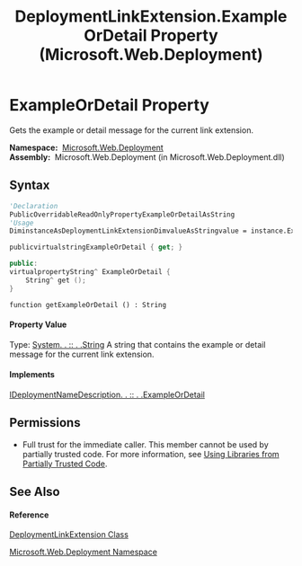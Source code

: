 ﻿---
title: DeploymentLinkExtension.ExampleOrDetail Property  (Microsoft.Web.Deployment)
TOCTitle: ExampleOrDetail Property
ms:assetid: P:Microsoft.Web.Deployment.DeploymentLinkExtension.ExampleOrDetail
ms:mtpsurl: https://msdn.microsoft.com/en-us/library/microsoft.web.deployment.deploymentlinkextension.exampleordetail(v=VS.90)
ms:contentKeyID: 20209131
ms.date: 05/02/2012
mtps_version: v=VS.90
f1_keywords:
- Microsoft.Web.Deployment.DeploymentLinkExtension.ExampleOrDetail
- Microsoft.Web.Deployment.DeploymentLinkExtension.get_ExampleOrDetail
dev_langs:
- CSharp
- JScript
- VB
- c++
api_location:
- Microsoft.Web.Deployment.dll
api_name:
- Microsoft.Web.Deployment.DeploymentLinkExtension.ExampleOrDetail
- Microsoft.Web.Deployment.DeploymentLinkExtension.get_ExampleOrDetail
api_type:
- Managed
topic_type:
- apiref
- kbSyntax
product_family_name: VS
ROBOTS: INDEX,FOLLOW
---

# ExampleOrDetail Property

Gets the example or detail message for the current link extension.

**Namespace:**  [Microsoft.Web.Deployment](microsoft-web-deployment-namespace.md)  
**Assembly:**  Microsoft.Web.Deployment (in Microsoft.Web.Deployment.dll)

## Syntax

``` vb
'Declaration
PublicOverridableReadOnlyPropertyExampleOrDetailAsString
'Usage
DiminstanceAsDeploymentLinkExtensionDimvalueAsStringvalue = instance.ExampleOrDetail
```

``` csharp
publicvirtualstringExampleOrDetail { get; }
```

``` c++
public:
virtualpropertyString^ ExampleOrDetail {
    String^ get ();
}
```

``` jscript
function getExampleOrDetail () : String
```

#### Property Value

Type: [System. . :: . .String](https://msdn.microsoft.com/en-us/library/s1wwdcbf\(v=vs.90\))  
A string that contains the example or detail message for the current link extension.  

#### Implements

[IDeploymentNameDescription. . :: . .ExampleOrDetail](ideploymentnamedescription-exampleordetail-property-microsoft-web-deployment.md)  

## Permissions

  - Full trust for the immediate caller. This member cannot be used by partially trusted code. For more information, see [Using Libraries from Partially Trusted Code](https://msdn.microsoft.com/en-us/library/8skskf63\(v=vs.90\)).

## See Also

#### Reference

[DeploymentLinkExtension Class](deploymentlinkextension-class-microsoft-web-deployment.md)

[Microsoft.Web.Deployment Namespace](microsoft-web-deployment-namespace.md)

